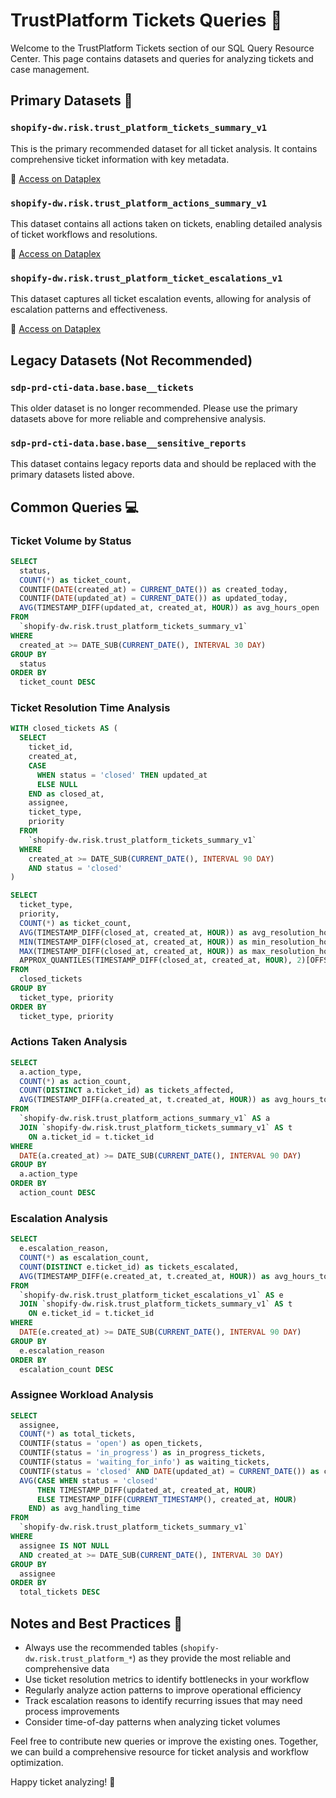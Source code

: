 # TrustPlatform Tickets Queries 🎫

Welcome to the TrustPlatform Tickets section of our SQL Query Resource Center. This page contains datasets and queries for analyzing tickets and case management.

## Primary Datasets 📁

### `shopify-dw.risk.trust_platform_tickets_summary_v1`

This is the primary recommended dataset for all ticket analysis. It contains comprehensive ticket information with key metadata.

🔗 [Access on Dataplex](https://console.cloud.google.com/dataplex/search?project=shopify-dw&q=trust_platform_tickets_summary_v1)

### `shopify-dw.risk.trust_platform_actions_summary_v1`

This dataset contains all actions taken on tickets, enabling detailed analysis of ticket workflows and resolutions.

🔗 [Access on Dataplex](https://console.cloud.google.com/dataplex/search?project=shopify-dw&q=trust_platform_actions_summary_v1)

### `shopify-dw.risk.trust_platform_ticket_escalations_v1`

This dataset captures all ticket escalation events, allowing for analysis of escalation patterns and effectiveness.

🔗 [Access on Dataplex](https://console.cloud.google.com/dataplex/search?project=shopify-dw&q=trust_platform_ticket_escalations_v1)

## Legacy Datasets (Not Recommended)

### `sdp-prd-cti-data.base.base__tickets`

This older dataset is no longer recommended. Please use the primary datasets above for more reliable and comprehensive analysis.

### `sdp-prd-cti-data.base.base__sensitive_reports`

This dataset contains legacy reports data and should be replaced with the primary datasets listed above.

## Common Queries 💻

### Ticket Volume by Status

```sql
SELECT
  status,
  COUNT(*) as ticket_count,
  COUNTIF(DATE(created_at) = CURRENT_DATE()) as created_today,
  COUNTIF(DATE(updated_at) = CURRENT_DATE()) as updated_today,
  AVG(TIMESTAMP_DIFF(updated_at, created_at, HOUR)) as avg_hours_open
FROM
  `shopify-dw.risk.trust_platform_tickets_summary_v1`
WHERE
  created_at >= DATE_SUB(CURRENT_DATE(), INTERVAL 30 DAY)
GROUP BY
  status
ORDER BY
  ticket_count DESC
```

### Ticket Resolution Time Analysis

```sql
WITH closed_tickets AS (
  SELECT
    ticket_id,
    created_at,
    CASE
      WHEN status = 'closed' THEN updated_at
      ELSE NULL
    END as closed_at,
    assignee,
    ticket_type,
    priority
  FROM
    `shopify-dw.risk.trust_platform_tickets_summary_v1`
  WHERE
    created_at >= DATE_SUB(CURRENT_DATE(), INTERVAL 90 DAY)
    AND status = 'closed'
)

SELECT
  ticket_type,
  priority,
  COUNT(*) as ticket_count,
  AVG(TIMESTAMP_DIFF(closed_at, created_at, HOUR)) as avg_resolution_hours,
  MIN(TIMESTAMP_DIFF(closed_at, created_at, HOUR)) as min_resolution_hours,
  MAX(TIMESTAMP_DIFF(closed_at, created_at, HOUR)) as max_resolution_hours,
  APPROX_QUANTILES(TIMESTAMP_DIFF(closed_at, created_at, HOUR), 2)[OFFSET(1)] as median_resolution_hours
FROM
  closed_tickets
GROUP BY
  ticket_type, priority
ORDER BY
  ticket_type, priority
```

### Actions Taken Analysis

```sql
SELECT
  a.action_type,
  COUNT(*) as action_count,
  COUNT(DISTINCT a.ticket_id) as tickets_affected,
  AVG(TIMESTAMP_DIFF(a.created_at, t.created_at, HOUR)) as avg_hours_to_action
FROM 
  `shopify-dw.risk.trust_platform_actions_summary_v1` AS a
  JOIN `shopify-dw.risk.trust_platform_tickets_summary_v1` AS t
    ON a.ticket_id = t.ticket_id
WHERE
  DATE(a.created_at) >= DATE_SUB(CURRENT_DATE(), INTERVAL 90 DAY)
GROUP BY
  a.action_type
ORDER BY
  action_count DESC
```

### Escalation Analysis

```sql
SELECT
  e.escalation_reason,
  COUNT(*) as escalation_count,
  COUNT(DISTINCT e.ticket_id) as tickets_escalated,
  AVG(TIMESTAMP_DIFF(e.created_at, t.created_at, HOUR)) as avg_hours_to_escalation
FROM 
  `shopify-dw.risk.trust_platform_ticket_escalations_v1` AS e
  JOIN `shopify-dw.risk.trust_platform_tickets_summary_v1` AS t
    ON e.ticket_id = t.ticket_id
WHERE
  DATE(e.created_at) >= DATE_SUB(CURRENT_DATE(), INTERVAL 90 DAY)
GROUP BY
  e.escalation_reason
ORDER BY
  escalation_count DESC
```

### Assignee Workload Analysis

```sql
SELECT
  assignee,
  COUNT(*) as total_tickets,
  COUNTIF(status = 'open') as open_tickets,
  COUNTIF(status = 'in_progress') as in_progress_tickets,
  COUNTIF(status = 'waiting_for_info') as waiting_tickets,
  COUNTIF(status = 'closed' AND DATE(updated_at) = CURRENT_DATE()) as closed_today,
  AVG(CASE WHEN status = 'closed' 
      THEN TIMESTAMP_DIFF(updated_at, created_at, HOUR) 
      ELSE TIMESTAMP_DIFF(CURRENT_TIMESTAMP(), created_at, HOUR) 
    END) as avg_handling_time
FROM
  `shopify-dw.risk.trust_platform_tickets_summary_v1`
WHERE
  assignee IS NOT NULL
  AND created_at >= DATE_SUB(CURRENT_DATE(), INTERVAL 30 DAY)
GROUP BY
  assignee
ORDER BY
  total_tickets DESC
```

## Notes and Best Practices 📝

- Always use the recommended tables (`shopify-dw.risk.trust_platform_*`) as they provide the most reliable and comprehensive data
- Use ticket resolution metrics to identify bottlenecks in your workflow
- Regularly analyze action patterns to improve operational efficiency
- Track escalation reasons to identify recurring issues that may need process improvements
- Consider time-of-day patterns when analyzing ticket volumes

Feel free to contribute new queries or improve the existing ones. Together, we can build a comprehensive resource for ticket analysis and workflow optimization.

Happy ticket analyzing! 🧐 